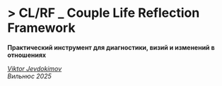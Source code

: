 # > CL/RF _ Couple Life Reflection Framework

**Практический инструмент для диагностики, визий и изменений в отношениях**

_[Viktor Jevdokimov](https://www.linkedin.com/in/viktor-jevdokimov)_<br/>
_Вильнюс 2025_

